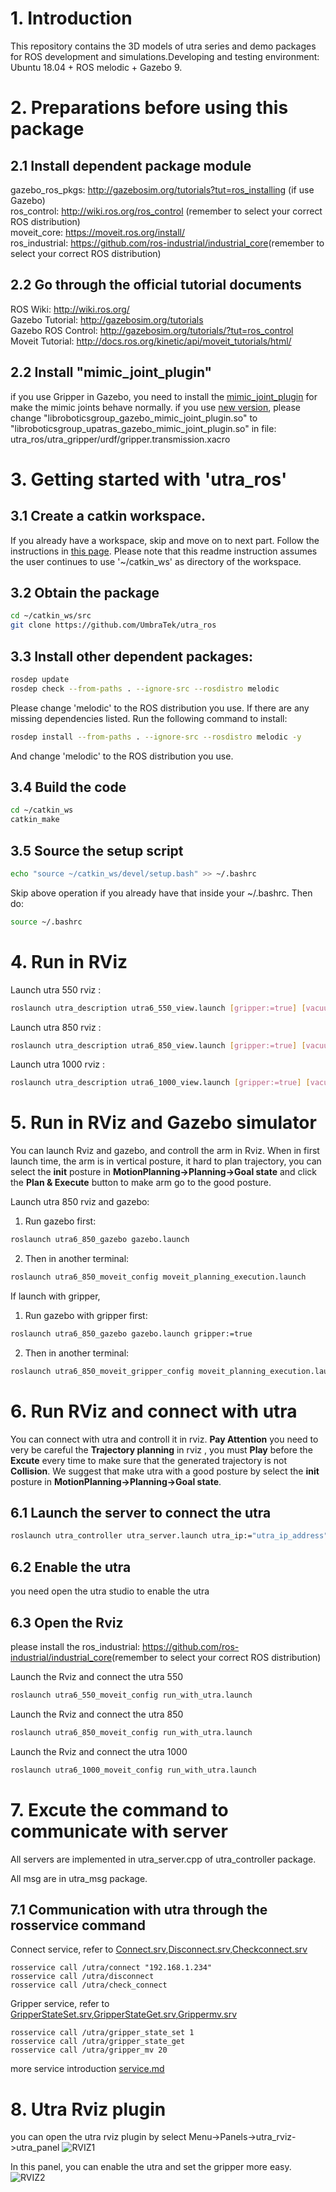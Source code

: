 

# 1. Introduction
This repository contains the 3D models of utra series and demo packages for ROS development and simulations.Developing and testing environment: Ubuntu 18.04 + ROS melodic + Gazebo 9.  


# 2. Preparations before using this package

## 2.1 Install dependent package module
gazebo_ros_pkgs: <http://gazebosim.org/tutorials?tut=ros_installing> (if use Gazebo)   
ros_control: <http://wiki.ros.org/ros_control> (remember to select your correct ROS distribution)  
moveit_core: <https://moveit.ros.org/install/>  
ros_industrial: <https://github.com/ros-industrial/industrial_core>(remember to select your correct ROS distribution)  
   
## 2.2 Go through the official tutorial documents
ROS Wiki: <http://wiki.ros.org/>  
Gazebo Tutorial: <http://gazebosim.org/tutorials>  
Gazebo ROS Control: <http://gazebosim.org/tutorials/?tut=ros_control>  
Moveit Tutorial: <http://docs.ros.org/kinetic/api/moveit_tutorials/html/>  

## 2.2 Install "mimic_joint_plugin"
if you use Gripper in Gazebo, you need to install the [mimic_joint_plugin](https://github.com/roboticsgroup/roboticsgroup_gazebo_plugins) for make the mimic joints behave normally. if you use [new version](https://github.com/roboticsgroup/roboticsgroup_upatras_gazebo_plugins), please change "libroboticsgroup_gazebo_mimic_joint_plugin.so" to "libroboticsgroup_upatras_gazebo_mimic_joint_plugin.so" in file: utra_ros/utra_gripper/urdf/gripper.transmission.xacro

# 3. Getting started with 'utra_ros'
   
## 3.1 Create a catkin workspace. 
If you already have a workspace, skip and move on to next part.
Follow the instructions in [this page](http://wiki.ros.org/catkin/Tutorials/create_a_workspace). 
Please note that this readme instruction assumes the user continues to use '~/catkin_ws' as directory of the workspace.

## 3.2 Obtain the package
   ```bash
   cd ~/catkin_ws/src
   git clone https://github.com/UmbraTek/utra_ros
   ```
## 3.3 Install other dependent packages:
   ```bash
   rosdep update
   rosdep check --from-paths . --ignore-src --rosdistro melodic
   ```
   Please change 'melodic' to the ROS distribution you use. If there are any missing dependencies listed. Run the following command to install:  
   ```bash
   rosdep install --from-paths . --ignore-src --rosdistro melodic -y
   ```
   And change 'melodic' to the ROS distribution you use.  

## 3.4 Build the code
   ```bash
   cd ~/catkin_ws
   catkin_make
   ```
## 3.5 Source the setup script
```bash
echo "source ~/catkin_ws/devel/setup.bash" >> ~/.bashrc
```
Skip above operation if you already have that inside your ~/.bashrc. Then do:
```bash
source ~/.bashrc
```
# 4. Run in RViz
Launch utra 550 rviz :
```bash
roslaunch utra_description utra6_550_view.launch [gripper:=true] [vacuum_gripper:=true]
```
Launch utra 850 rviz :
```bash
roslaunch utra_description utra6_850_view.launch [gripper:=true] [vacuum_gripper:=true]
```
Launch utra 1000 rviz :
```bash
roslaunch utra_description utra6_1000_view.launch [gripper:=true] [vacuum_gripper:=true]
```

# 5. Run in RViz  and Gazebo simulator
You can launch Rviz and gazebo, and controll the arm in Rviz. When in first launch time, the arm is in vertical posture, it hard to plan trajectory, you can select the **init** posture in **MotionPlanning->Planning->Goal state** and click the **Plan & Execute** button to make arm go to the good posture.

Launch utra 850 rviz and gazebo:
1. Run gazebo first:
```bash
roslaunch utra6_850_gazebo gazebo.launch
```
2. Then in another terminal:
```bash
roslaunch utra6_850_moveit_config moveit_planning_execution.launch
```
If launch with gripper,
1. Run gazebo with gripper first:
```bash
roslaunch utra6_850_gazebo gazebo.launch gripper:=true
```
2. Then in another terminal:
```bash
roslaunch utra6_850_moveit_gripper_config moveit_planning_execution.launch
```

# 6. Run RViz and connect with utra
You can connect with utra and controll it in rviz.
**Pay Attention** you need to very be careful the **Trajectory planning** in rviz , you must **Play** before the **Excute** every time to make sure that the generated trajectory is not **Collision**. We suggest that make utra with a good posture by select the **init** posture in **MotionPlanning->Planning->Goal state**.

## 6.1 Launch the server to connect the utra

```bash
roslaunch utra_controller utra_server.launch utra_ip:="utra_ip_address"   //utra_ip_address like 192.168.1.234
```
## 6.2 Enable the utra

you need open the utra studio to enable the utra 

## 6.3 Open the Rviz

please install the ros_industrial: <https://github.com/ros-industrial/industrial_core>(remember to select your correct ROS distribution) 

Launch the Rviz and connect the utra 550
```bash
roslaunch utra6_550_moveit_config run_with_utra.launch 
```
Launch the Rviz and connect the utra 850
```bash
roslaunch utra6_850_moveit_config run_with_utra.launch 
```

Launch the Rviz and connect the utra 1000
```bash
roslaunch utra6_1000_moveit_config run_with_utra.launch 
```

# 7. Excute the command to communicate with server 
All servers are implemented in utra_server.cpp of utra_controller package.

All msg are in utra_msg package.

## 7.1 Communication with utra through the rosservice command


Connect service, refer to [Connect.srv](/utra_msg/srv/Connect.srv),[Disconnect.srv](/utra_msg/srv/Disconnect.srv),[Checkconnect.srv](/utra_msg/srv/Checkconnect.srv)

```
rosservice call /utra/connect "192.168.1.234" 
rosservice call /utra/disconnect 
rosservice call /utra/check_connect 
```

Gripper service, refer to [GripperStateSet.srv](/utra_msg/srv/GripperStateSet.srv),[GripperStateGet.srv](/utra_msg/srv/GripperStateGet.srv),[Grippermv.srv](/utra_msg/srv/Grippermv.srv)

```
rosservice call /utra/gripper_state_set 1  
rosservice call /utra/gripper_state_get 
rosservice call /utra/gripper_mv 20
```
more service introduction [service.md](/utra_controller/readme.md)

# 8. Utra Rviz plugin

you can open the utra rviz plugin by select Menu->Panels->utra_rviz->utra_panel
![RVIZ1](./doc/rviz1.png)  

In this panel, you can enable the utra and set the gripper more easy.
![RVIZ2](./doc/rviz2.png)  
